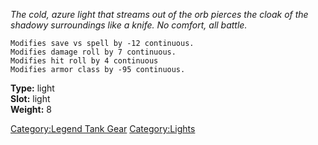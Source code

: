 *The cold, azure light that streams out of the orb pierces the cloak of
the shadowy surroundings like a knife. No comfort, all battle.*

`Modifies save vs spell by -12 continuous.`  
`Modifies damage roll by 7 continuous.`  
`Modifies hit roll by 4 continuous`  
`Modifies armor class by -95 continuous.`

**Type:** light  
**Slot:** light  
**Weight:** 8  

[Category:Legend Tank Gear](Category:Legend_Tank_Gear "wikilink")
[Category:Lights](Category:Lights "wikilink")
